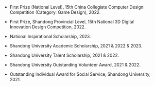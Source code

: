 <!-- 
- Outstanding Graduate Award (CUMT), 2025.

- National Scholarship for Graduate Student, 2024.

- First-Prize Scholarship (CUMT), 2024.

- First-Prize Scholarship (CUMT), 2023.

- Freshman Scholarship (CUMT), 2022.

- Outstanding Graduation Project Award (Jiangsu Province), 2022.

- First-Prize Enterprise Scholarship (CUMT), 2020.

- First-Prize Scholarship (CUMT), 2019. -->

- First Prize (National Level), 15th China Collegiate Computer Design Competition (Category: Game Design), 2022.

- First Prize, Shandong Provincial Level, 15th National 3D Digital Innovation Design Competition, 2022.

- National Inspirational Scholarship, 2023.

- Shandong University Academic Scholarship, 2021 & 2022 & 2023.

- Shandong University Talent Scholarship, 2021 & 2022.

- Shandong University Outstanding Volunteer Award, 2021 & 2022.

- Outstanding Individual Award for Social Service, Shandong University, 2021.
